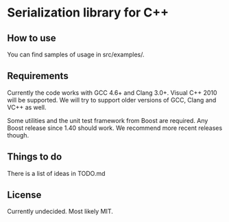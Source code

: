 Serialization library for C++
=============================

How to use
----------

You can find samples of usage in src/examples/.


Requirements
------------

Currently the code works with GCC 4.6+ and Clang 3.0+.  Visual C++ 2010 will be
supported.  We will try to support older versions of GCC, Clang and VC++ as
well.

Some utilities and the unit test framework from Boost are required.  Any Boost
release since 1.40 should work.  We recommend more recent releases though.


Things to do
------------

There is a list of ideas in TODO.md


License
-------

Currently undecided. Most likely MIT.
